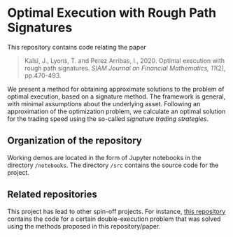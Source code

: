 # Optimal Execution with Rough Path Signatures

This repository contains code relating the paper

> Kalsi, J., Lyons, T. and Perez Arribas, I., 2020. Optimal execution with rough path signatures. _SIAM Journal on Financial Mathematics, 11_(2), pp.470-493.

We present a method for obtaining approximate solutions to the problem of optimal execution, based on a signature method. The framework is general, with minimal assumptions about the underlying asset. Following an approximation of the optimization problem, we calculate an optimal solution for the trading speed using the so-called _signature trading strategies_.

## Organization of the repository

Working demos are located in the form of Jupyter notebooks in the directory ```/notebooks```. The directory ```/src``` contains the source code for the project.

## Related repositories

This project has lead to other spin-off projects. For instance, [this repository](https://github.com/imanolperez/optimal-double-execution) contains the code for a certain double-execution problem that was solved using the methods proposed in this repository/paper.
